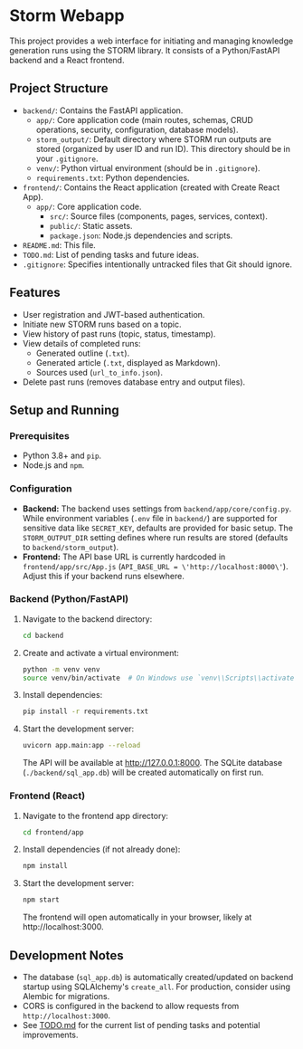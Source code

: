 # Storm Webapp

This project provides a web interface for initiating and managing knowledge generation runs using the STORM library. It consists of a Python/FastAPI backend and a React frontend.

## Project Structure

-   `backend/`: Contains the FastAPI application.
    -   `app/`: Core application code (main routes, schemas, CRUD operations, security, configuration, database models).
    -   `storm_output/`: Default directory where STORM run outputs are stored (organized by user ID and run ID). This directory should be in your `.gitignore`.
    -   `venv/`: Python virtual environment (should be in `.gitignore`).
    -   `requirements.txt`: Python dependencies.
-   `frontend/`: Contains the React application (created with Create React App).
    -   `app/`: Core application code.
        -   `src/`: Source files (components, pages, services, context).
        -   `public/`: Static assets.
        -   `package.json`: Node.js dependencies and scripts.
-   `README.md`: This file.
-   `TODO.md`: List of pending tasks and future ideas.
-   `.gitignore`: Specifies intentionally untracked files that Git should ignore.

## Features

-   User registration and JWT-based authentication.
-   Initiate new STORM runs based on a topic.
-   View history of past runs (topic, status, timestamp).
-   View details of completed runs:
    -   Generated outline (`.txt`).
    -   Generated article (`.txt`, displayed as Markdown).
    -   Sources used (`url_to_info.json`).
-   Delete past runs (removes database entry and output files).

## Setup and Running

### Prerequisites

-   Python 3.8+ and `pip`.
-   Node.js and `npm`.

### Configuration

-   **Backend:** The backend uses settings from `backend/app/core/config.py`. While environment variables (`.env` file in `backend/`) are supported for sensitive data like `SECRET_KEY`, defaults are provided for basic setup. The `STORM_OUTPUT_DIR` setting defines where run results are stored (defaults to `backend/storm_output`).
-   **Frontend:** The API base URL is currently hardcoded in `frontend/app/src/App.js` (`API_BASE_URL = \'http://localhost:8000\'`). Adjust this if your backend runs elsewhere.

### Backend (Python/FastAPI)

1.  Navigate to the backend directory:
    ```bash
    cd backend
    ```
2.  Create and activate a virtual environment:
    ```bash
    python -m venv venv
    source venv/bin/activate  # On Windows use `venv\\Scripts\\activate`
    ```
3.  Install dependencies:
    ```bash
    pip install -r requirements.txt
    ```
4.  Start the development server:
    ```bash
    uvicorn app.main:app --reload
    ```
    The API will be available at http://127.0.0.1:8000. The SQLite database (`./backend/sql_app.db`) will be created automatically on first run.

### Frontend (React)

1.  Navigate to the frontend app directory:
    ```bash
    cd frontend/app
    ```
2.  Install dependencies (if not already done):
    ```bash
    npm install
    ```
3.  Start the development server:
    ```bash
    npm start
    ```
    The frontend will open automatically in your browser, likely at http://localhost:3000.

## Development Notes

-   The database (`sql_app.db`) is automatically created/updated on backend startup using SQLAlchemy\'s `create_all`. For production, consider using Alembic for migrations.
-   CORS is configured in the backend to allow requests from `http://localhost:3000`.
-   See [TODO.md](TODO.md) for the current list of pending tasks and potential improvements. 